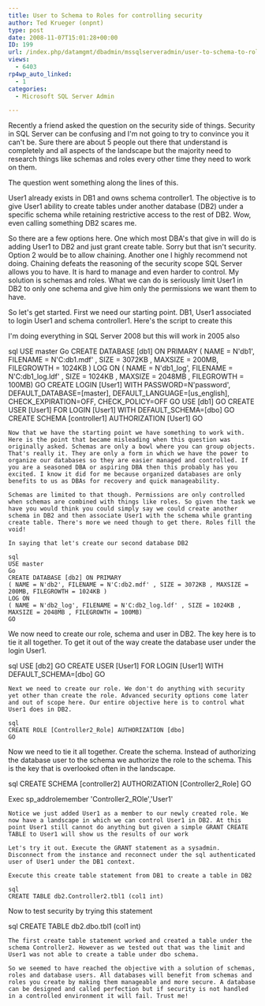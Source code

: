```yaml
---
title: User to Schema to Roles for controlling security
author: Ted Krueger (onpnt)
type: post
date: 2008-11-07T15:01:28+00:00
ID: 199
url: /index.php/datamgmt/dbadmin/mssqlserveradmin/user-to-schema-to-roles-for-controlling/
views:
  - 6403
rp4wp_auto_linked:
  - 1
categories:
  - Microsoft SQL Server Admin

---
```

Recently a friend asked the question on the security side of things. Security in SQL Server can be confusing and I'm not going to try to convince you it can't be. Sure there are about 5 people out there that understand is completely and all aspects of the landscape but the majority need to research things like schemas and roles every other time they need to work on them.
  
The question went something along the lines of this.

User1 already exists in DB1 and owns schema controller1. The objective is to give User1 ability to create tables under another database (DB2) under a specific schema while retaining restrictive access to the rest of DB2. Wow, even calling something DB2 scares me.
  
So there are a few options here. One which most DBA's that give in will do is adding User1 to DB2 and just grant create table. Sorry but that isn't security. Option 2 would be to allow chaining. Another one I highly recommend not doing. Chaining defeats the reasoning of the security scope SQL Server allows you to have. It is hard to manage and even harder to control. My solution is schemas and roles. What we can do is seriously limit User1 in DB2 to only one schema and give him only the permissions we want them to have.
  
So let's get started. First we need our starting point. DB1, User1 associated to login User1 and schema controller1. Here's the script to create this

I'm doing everything in SQL Server 2008 but this will work in 2005 also

sql
USE master
Go
CREATE DATABASE [db1] ON PRIMARY 
( NAME = N'db1', FILENAME = N'C:db1.mdf' , SIZE = 3072KB , MAXSIZE = 200MB, FILEGROWTH = 1024KB )
LOG ON 
( NAME = N'db1_log', FILENAME = N'C:db1_log.ldf' , SIZE = 1024KB , MAXSIZE = 2048MB , FILEGROWTH = 100MB)
GO
CREATE LOGIN [User1] WITH PASSWORD=N'password', DEFAULT_DATABASE=[master], 
  DEFAULT_LANGUAGE=[us_english], CHECK_EXPIRATION=OFF, CHECK_POLICY=OFF
GO
USE [db1]
GO
CREATE USER [User1] FOR LOGIN [User1] WITH DEFAULT_SCHEMA=[dbo]
GO
CREATE SCHEMA [controller1] AUTHORIZATION [User1]
GO
```
Now that we have the starting point we have something to work with. Here is the point that became misleading when this question was originally asked. Schemas are only a bowl where you can group objects. That's really it. They are only a form in which we have the power to organize our databases so they are easier managed and controlled. If you are a seasoned DBA or aspiring DBA then this probably has you excited. I know it did for me because organized databases are only benefits to us as DBAs for recovery and quick manageability.
  
Schemas are limited to that though. Permissions are only controlled when schemas are combined with things like roles. So given the task we have you would think you could simply say we could create another schema in DB2 and then associate User1 with the schema while granting create table. There's more we need though to get there. Roles fill the void!

In saying that let's create our second database DB2

sql
USE master
Go
CREATE DATABASE [db2] ON PRIMARY 
( NAME = N'db2', FILENAME = N'C:db2.mdf' , SIZE = 3072KB , MAXSIZE = 200MB, FILEGROWTH = 1024KB )
LOG ON 
( NAME = N'db2_log', FILENAME = N'C:db2_log.ldf' , SIZE = 1024KB , MAXSIZE = 2048MB , FILEGROWTH = 100MB)
GO
```
We now need to create our role, schema and user in DB2. The key here is to tie it all together. To get it out of the way create the database user under the login User1. 

sql
USE [db2]
GO
CREATE USER [User1] FOR LOGIN [User1] WITH DEFAULT_SCHEMA=[dbo]
GO
```
Next we need to create our role. We don't do anything with security yet other than create the role. Advanced security options come later and out of scope here. Our entire objective here is to control what User1 does in DB2.

sql
CREATE ROLE [Controller2_Role] AUTHORIZATION [dbo]
GO
```
Now we need to tie it all together. Create the schema. Instead of authorizing the database user to the schema we authorize the role to the schema. This is the key that is overlooked often in the landscape.

sql
CREATE SCHEMA [controller2] AUTHORIZATION [Controller2_Role]
GO

Exec sp_addrolemember 'Controller2_ROle','User1'
```
Notice we just added User1 as a member to our newly created role. We now have a landscape in which we can control User1 in DB2. At this point User1 still cannot do anything but given a simple GRANT CREATE TABLE to User1 will show us the results of our work
  
Let's try it out. Execute the GRANT statement as a sysadmin. Disconnect from the instance and reconnect under the sql authenticated user of User1 under the DB1 context.
  
Execute this create table statement from DB1 to create a table in DB2

sql
CREATE TABLE db2.Controller2.tbl1 (col1 int)
```
Now to test security by trying this statement

sql
CREATE TABLE db2.dbo.tbl1 (col1 int)
```
The first create table statement worked and created a table under the schema Controller2. However as we tested out that was the limit and User1 was not able to create a table under dbo schema.
  
So we seemed to have reached the objective with a solution of schemas, roles and database users. All databases will benefit from schemas and roles you create by making them manageable and more secure. A database can be designed and called perfection but if security is not handled in a controlled environment it will fail. Trust me!